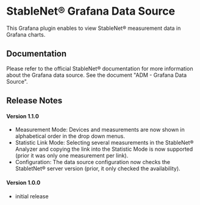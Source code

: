 # StableNet® Grafana Data Source


This Grafana plugin enables to view StableNet® measurement data in Grafana charts.

## Documentation

Please refer to the official StableNet® documentation for more information about the Grafana data source.
See the document "ADM - Grafana Data Source".

## Release Notes

#### Version 1.1.0

- Measurement Mode: Devices and measurements are now shown in alphabetical order in the drop down menus.
- Statistic Link Mode: Selecting several measurements in the StableNet® Analyzer and copying the link into
the Statistic Mode is now supported (prior it was only one measurement per link).
- Configuration: The data source configuration now checks the StabletNet® server version (prior, it only checked the
availability).

#### Version 1.0.0

- initial release

